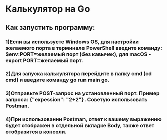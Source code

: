 # Калькулятор на Go

## Как запустить программу:
### 1)Если вы используете Windows OS, для настройки желаемого порта в терминале PowerShell введите команду: $env:PORT=желаемый порт (без кавычек), для macOS - export PORT=желаемый порт.
### 2)Для запуска калькулятора перейдите в папку cmd (cd cmd) и введите команду go run main go.
### 3)Отправьте POST-запрос на установленный порт. Пример запроса:  {"expession": "2+2"}. Советую использовать Postman.
### 4)При использовании Postman, ответ к вашему выражению будет отображен в отдельной вкладке Body, также ответ отобразится в консоли.
